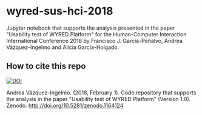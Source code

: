 # wyred-sus-hci-2018

Jupyter notebook that supports the analysis presented in the paper "Usability test of WYRED Platform" for the Human-Computer Interaction International Conference 2018 by Francisco J. García-Peñalvo, Andrea Vázquez-Ingelmo and Alicia García-Holgado.

## How to cite this repo

[![DOI](https://zenodo.org/badge/119834991.svg)](https://zenodo.org/badge/latestdoi/119834991)

Andrea Vázquez-Ingelmo. (2018, February 1). Code repository that supports the analysis in the paper "Usability test of WYRED Platform" (Version 1.0). Zenodo. http://doi.org/10.5281/zenodo.1164124
